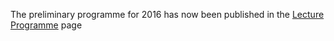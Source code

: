 The preliminary programme for 2016 has now been published in the [Lecture Programme](/lectures/) page
